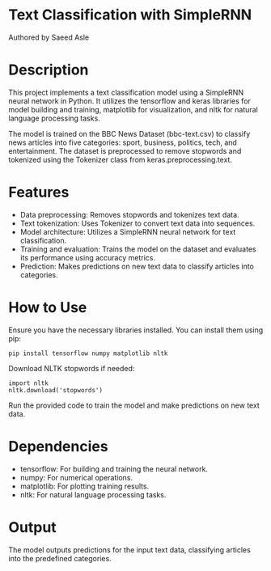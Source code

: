 # Text Classification with SimpleRNN
Authored by Saeed Asle

# Description
  This project implements a text classification model using a SimpleRNN neural network in Python.
  It utilizes the tensorflow and keras libraries for model building and training, matplotlib for visualization,
  and nltk for natural language processing tasks.

The model is trained on the BBC News Dataset (bbc-text.csv) to classify news articles into five categories:
sport, business, politics, tech, and entertainment.
The dataset is preprocessed to remove stopwords and tokenized using the Tokenizer class from keras.preprocessing.text.

# Features
  * Data preprocessing: Removes stopwords and tokenizes text data.
  * Text tokenization: Uses Tokenizer to convert text data into sequences.
  * Model architecture: Utilizes a SimpleRNN neural network for text classification.
  * Training and evaluation: Trains the model on the dataset and evaluates its performance using accuracy metrics.
  * Prediction: Makes predictions on new text data to classify articles into categories.
# How to Use
Ensure you have the necessary libraries installed. You can install them using pip:

    pip install tensorflow numpy matplotlib nltk
    
Download NLTK stopwords if needed:

    import nltk
    nltk.download('stopwords')
    
Run the provided code to train the model and make predictions on new text data.

# Dependencies
  * tensorflow: For building and training the neural network.
  * numpy: For numerical operations.
  * matplotlib: For plotting training results.
  * nltk: For natural language processing tasks.

# Output
The model outputs predictions for the input text data, classifying articles into the predefined categories.


